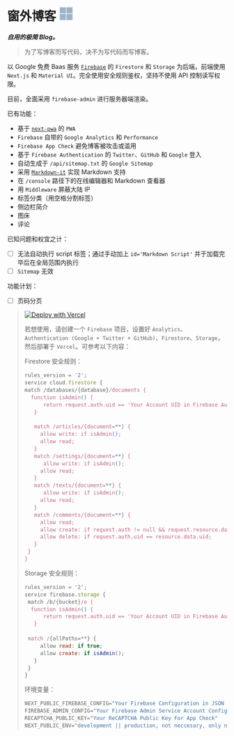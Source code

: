 # 窗外博客 ![](public/favicon-32x32.png)

***自用的极简 Blog。***

> 为了写博客而写代码，决不为写代码而写博客。

以 Google 免费 Baas 服务 [`Firebase`](https://firebase.google.com/) 的 `Firestore` 和 `Storage` 为后端，前端使用 `Next.js` 和 `Material UI`。完全使用安全规则鉴权，坚持不使用 API 控制读写权限。

目前，全面采用 `firebase-admin` 进行服务器端渲染。

已有功能：
- 基于 [`next-pwa`](https://www.npmjs.com/package/next-pwa) 的 `PWA`
- `Firebase` 自带的 `Google Analytics` 和 `Performance`
- `Firebase App Check` 避免博客被攻击或滥用
- 基于 `Firebase Authentication` 的 `Twitter`、`GitHub` 和 `Google` 登入
- 自动生成于 `/api/sitemap.txt` 的 `Google Sitemap`
- 采用 [`Markdown-it`](https://github.com/markdown-it/markdown-it) 实现 Markdown 支持
- 在 `/console` 路径下的在线编辑器和 Markdown 查看器
- 用 `Middleware` 屏蔽大陆 IP
- 标签分类（用空格分割标签）
- 侧边栏简介
- 图床
- 评论

已知问题和权宜之计：

- [ ] 无法自动执行 script 标签；通过手动加上 `id='Markdown Script'` 并于加载完毕后在全局范围内执行 
- [ ] `Sitemap` 无效

功能计划：

- [ ] 页码分页
  
> [![Deploy with Vercel](https://vercel.com/button)](https://vercel.com/new/clone?repository-url=https%3A%2F%2Fgithub.com%2FKanFuBing%2Fchuangwai-blog&env=NEXT_PUBLIC_FIREBASE_CONFIG,FIREBASE_ADMIN_CONFIG,RECAPTCHA_PUBLIC_KEY&envDescription=NEXT_PUBLIC_FIREBASE_CONFIG%3D%22Your%20Firebase%20Configuration%20in%20JSON%20Format%22%2C%20FIREBASE_ADMIN_CONFIG%3D%22Your%20Firebase%20Admin%20Service%20Account%20Configuration%20in%20JSON%20Format%22%2C%20RECAPTCHA_PUBLIC_KEY%3D%22Your%20ReCAPTCHA%20Public%20Key%20For%20App%20Check%22&demo-title=Chuangwai%20Blog&demo-description=%E7%AA%97%E5%A4%96%E6%B5%AE%E5%86%B0%EF%BC%8C%E5%8D%9A%E5%AE%A2%E7%AB%99%E7%82%B9&demo-url=https%3A%2F%2Fchuangwai.top%2F&demo-image=https%3A%2F%2Ffirebasestorage.googleapis.com%2Fv0%2Fb%2Fchuang-wai.appspot.com%2Fo%2F0.4270071503869033.png%3Falt%3Dmedia%26token%3Dcf75b2ee-bdeb-4465-84ce-59b5b45b9b1e)
> 
> 若想使用，请创建一个 `Firebase` 项目，设置好 `Analytics`、`Authentication (Google + Twitter + GitHub)`、`Firestore`、`Storage`，然后部署于 `Vercel`。可参考以下内容：
> 
> Firestore 安全规则：
> ```js
> rules_version = '2';
> service cloud.firestore {
> match /databases/{database}/documents {
> 	function isAdmin() {
>    	return request.auth.uid == 'Your Account UID in Firebase Authentication of Your App';
>    }
>  
>    match /articles/{document=**} {
>      allow write: if isAdmin();
>      allow read;
>    }
>    match /settings/{document=**} {
>    	allow write: if isAdmin();
>      allow read;
>    }
>    match /texts/{document=**} {
>    	allow write: if isAdmin();
>      allow read;
>    }
>    match /comments/{document=**} {
>      allow read;
>      allow create: if request.auth != null && request.resource.data.uid == request.auth.uid && request.resource.data.user == request.auth.token.name
>      allow delete: if request.auth.uid == resource.data.uid;
>    }
>  }
>}
>```
>
> Storage 安全规则：
> ```js
>rules_version = '2';
>service firebase.storage {
>  match /b/{bucket}/o {
>  	function isAdmin() {
>    	return request.auth.uid == 'Your Account UID in Firebase Authentication of Your App';
>    }
>   
>  match /{allPaths=**} {
>      allow read: if true;
>      allow create: if isAdmin();
>    }
>  }
>}
>```
>
> 环境变量：
> ```js
> NEXT_PUBLIC_FIREBASE_CONFIG="Your Firebase Configuration in JSON Format"
> FIREBASE_ADMIN_CONFIG="Your Firebase Admin Service Account Configuration in JSON Format"
> RECAPTCHA_PUBLIC_KEY="Your ReCAPTCHA Public Key For App Check"
> NEXT_PUBLIC_ENV="development || production, not neccesary, only needed when debugging locally"
> ```
